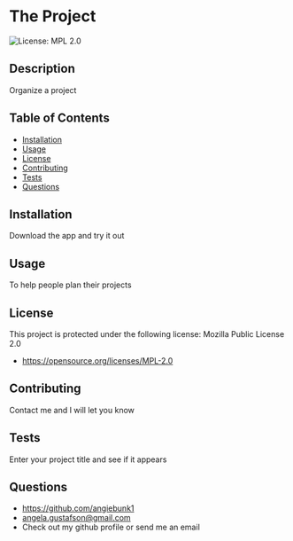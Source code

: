 # The Project

![License: MPL 2.0](https://img.shields.io/badge/License-MPL_2.0-brightgreen.svg)

## Description
Organize a project

## Table of Contents
-  [Installation](#installation)
-  [Usage](#usage)
-  [License](#license)
-  [Contributing](#contributing)
-  [Tests](#tests)
-  [Questions](#questions)

## Installation
Download the app and try it out

## Usage
To help people plan their projects

## License
This project is protected under the following license: Mozilla Public License 2.0
-  https://opensource.org/licenses/MPL-2.0


## Contributing
Contact me and I will let you know

## Tests
Enter your project title and see if it appears

## Questions
-  https://github.com/angiebunk1
-  angela.gustafson@gmail.com
-  Check out my github profile or send me an email

